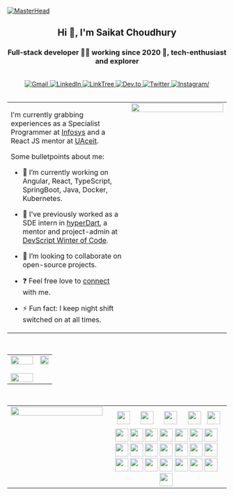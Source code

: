 [![MasterHead](https://visme.co/blog/wp-content/uploads/2019/10/animated-presentation-software-header.gif)]()

<h2 align="center">Hi 👋, I'm Saikat Choudhury</h2>
<h3 align="center">Full-stack developer 👨‍💻 working since 2020 🚀, tech-enthusiast and explorer</h3>

<br/>

<div align="center">
  <a href="mailto:saikat.choudhury.official@gmail.com" target="_blank">
    <img
      src="https://img.shields.io/badge/Gmail-D14836?style=for-the-badge&logo=gmail&logoColor=white"
      alt="Gmail"
    />
  </a>
  <a href="https://www.linkedin.com/in/saikat-c-3b9878110/" target="_blank">
    <img
      src="https://img.shields.io/badge/LinkedIn-0077B5?style=for-the-badge&logo=linkedin&logoColor=white"
      alt="LinkedIn"
    />
  </a>
   <a href="https://linktr.ee/saikat.choudhury" target="_blank">
    <img
      src="https://img.shields.io/badge/linktree-39E09B?style=for-the-badge&logo=linktree&logoColor=white"
      alt="LinkTree"
    />
  </a>
  <a href="https://dev.to/saikat98" target="_blank">
    <img
      src="https://img.shields.io/badge/dev.to-0A0A0A?style=for-the-badge&logo=devdotto&logoColor=white"
      alt="Dev.to"
    />
  </a>
  <a href="https://twitter.com/Saikat_c03" target="_blank">
    <img
      src="https://img.shields.io/badge/Twitter-1DA1F2?style=for-the-badge&logo=twitter&logoColor=white"
      alt="Twitter"
    />
  </a>
  <a href="https://instagram.com/saikat__choudhury" target="_blank">
    <img src="https://img.shields.io/badge/Instagram-E4405F?style=for-the-badge&logo=instagram&logoColor=white" alt=Instagram/>
  </a>  
</div>

<br/>


<table><tr><td valign="top" width="55%">
  
I'm currently grabbing experiences as a Specialist Programmer at [Infosys](https://www.infosys.com) and a React JS mentor at [UAceit](https://uaceit.com). 

Some bulletpoints about me:

- 🔭 I’m currently working on Angular, React, TypeScript, SpringBoot, Java, Docker, Kubernetes.

- 🌱 I've previously worked as a SDE intern in [hyperDart](https://hyperdart.com), a mentor and project-admin at [DevScript Winter of Code](https://devscript.tech/woc/). 

- 📱 I’m looking to collaborate on open-source projects.

- ❓ Feel free love to [connect](https://topmate.io/saikat) with me.

- ⚡ Fun fact: I keep night shift switched on at all times.


</td><td valign="top" width="45%">

<div align="center">
<img src="https://miro.medium.com/max/680/0*7Q3yvSIv_t0ioJ-Z.gif" align="center" style="width: 100%" />
</div>  


</td></tr></table>  

<br/>  





<table><tr><td valign="top" width="65%">

<div align="center">
<a target="_blank" href="https://github-readme-stats.vercel.app/api?username=Saikat-98&theme=dracula&show_icons=true&hide_border=true">
    <img width="100%" src="https://github-readme-stats.vercel.app/api?username=Saikat-98&theme=dracula&show_icons=true&hide_border=true"/>
  </a>
<br/>  <br/>
  <a target="_blank" href="https://github-readme-streak-stats.herokuapp.com/?user=Saikat-98&theme=radical&hide_border=true">
   <img width="100%" src="https://github-readme-streak-stats.herokuapp.com/?user=Saikat-98&theme=radical&hide_border=true"/>
  </a>
</div>

</td><td valign="top" width="35%">
<div align="center">
<a target="_blank" href="https://app.daily.dev/Saikat">
    <img src="https://api.daily.dev/devcards/e62924fd5807455791f6aff36a7bf54b.png?r=nww" 
         width="100%"/>
</a>
</div>
</td></tr></table>  

<br/>  



<table><tr>
  <td valign="top" width="45%">

<a target="_blank" href="https://github-readme-stats.vercel.app/api/top-langs?username=Saikat-98&theme=bear&layout=compact&hide_border=true">
    <img width="100%" src="https://github-readme-stats.vercel.app/api/top-langs?username=Saikat-98&theme=bear&layout=compact&hide_border=true"/>
</a>

</td>
  
  <td valign="top" width="55%">
<div align="center">
  <a>
  <img style="margin: 10px" height=30 src="https://cdn.jsdelivr.net/gh/devicons/devicon/icons/angularjs/angularjs-original.svg"/>
  </a>
   <a>
    <img style="margin: 10px" height=30 src="https://cdn.jsdelivr.net/gh/devicons/devicon/icons/javascript/javascript-original.svg" />
       </a>
  <a>
     <img style="margin: 10px" height=30 src="https://cdn.jsdelivr.net/gh/devicons/devicon/icons/react/react-original.svg" />
     </a>
    <a>
     <img style="margin: 10px" height=30 src="https://cdn.jsdelivr.net/gh/devicons/devicon/icons/typescript/typescript-original.svg" />
        </a>
  <img height=30 src="https://cdn.jsdelivr.net/gh/devicons/devicon/icons/webpack/webpack-original.svg" />
  <img height=30 src="https://cdn.jsdelivr.net/gh/devicons/devicon/icons/nodejs/nodejs-plain-wordmark.svg" />
  <img height=30 src="https://cdn.jsdelivr.net/gh/devicons/devicon/icons/graphql/graphql-plain.svg" />
  <img height=30 src="https://cdn.jsdelivr.net/gh/devicons/devicon/icons/storybook/storybook-original.svg" />
  
  <img height=30 src="https://cdn.jsdelivr.net/gh/devicons/devicon/icons/spring/spring-original.svg" />
  <img height=30 src="https://cdn.jsdelivr.net/gh/devicons/devicon/icons/java/java-original.svg"/>
  <img height=30 src="https://cdn.jsdelivr.net/gh/devicons/devicon/icons/cplusplus/cplusplus-original.svg" />
  <img height=30 src="https://cdn.jsdelivr.net/gh/devicons/devicon/icons/c/c-original.svg" />
  <img height=30 src="https://cdn.jsdelivr.net/gh/devicons/devicon/icons/kotlin/kotlin-original.svg" />
  
  <img height=30 src="https://cdn.jsdelivr.net/gh/devicons/devicon/icons/html5/html5-original.svg" />
  <img height=30 src="https://cdn.jsdelivr.net/gh/devicons/devicon/icons/css3/css3-original.svg" />
  <img height=30 src="https://cdn.jsdelivr.net/gh/devicons/devicon/icons/sass/sass-original.svg" />
  <img height=30 src="https://cdn.jsdelivr.net/gh/devicons/devicon/icons/bootstrap/bootstrap-original.svg" />
  <img height=30 src="https://cdn.jsdelivr.net/gh/devicons/devicon/icons/materialui/materialui-original.svg" />

  <img height=30 src="https://cdn.jsdelivr.net/gh/devicons/devicon/icons/git/git-original.svg" />
  <img height=30 src="https://cdn.jsdelivr.net/gh/devicons/devicon/icons/apachekafka/apachekafka-original.svg" />
  <img height=30 src="https://cdn.jsdelivr.net/gh/devicons/devicon/icons/postgresql/postgresql-original.svg" />
  <img height=30 src="https://cdn.jsdelivr.net/gh/devicons/devicon/icons/mongodb/mongodb-original.svg" />
  <img height=30 src="https://cdn.jsdelivr.net/gh/devicons/devicon/icons/mysql/mysql-original.svg" />
  <img height=30 src="https://cdn.jsdelivr.net/gh/devicons/devicon/icons/firebase/firebase-plain.svg" />
  <img height=30 src="https://cdn.jsdelivr.net/gh/devicons/devicon/icons/redis/redis-original.svg" />
  
  <img height=30 src="https://cdn.jsdelivr.net/gh/devicons/devicon/icons/jenkins/jenkins-plain.svg" />
  <img height=30 src="https://cdn.jsdelivr.net/gh/devicons/devicon/icons/docker/docker-original.svg" />
</div>

</td>
</tr></table>  
